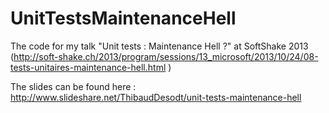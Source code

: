 UnitTestsMaintenanceHell
========================

The code for my talk "Unit tests : Maintenance Hell ?" at SoftShake 2013 (http://soft-shake.ch/2013/program/sessions/13_microsoft/2013/10/24/08-tests-unitaires-maintenance-hell.html )

The slides can be found here : http://www.slideshare.net/ThibaudDesodt/unit-tests-maintenance-hell



